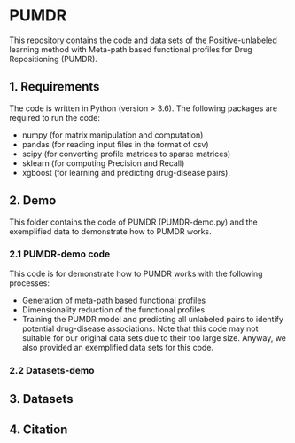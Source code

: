 # PUMDR

This repository contains the code and data sets of the Positive-unlabeled learning method with Meta-path based functional profiles for Drug Repositioning (PUMDR).

## 1. Requirements
The code is written in Python (version > 3.6). The following packages are required to run the code:
- numpy (for matrix manipulation and computation)
- pandas (for reading input files in the format of csv)
- scipy (for converting profile matrices to sparse matrices)
- sklearn (for computing Precision and Recall)
- xgboost (for learning and predicting drug-disease pairs).

## 2. Demo
This folder contains the code of PUMDR (PUMDR-demo.py) and the exemplified data to demonstrate how to PUMDR works.
### 2.1 PUMDR-demo code
This code is for demonstrate how to PUMDR works with the following processes:
- Generation of meta-path based functional profiles 
- Dimensionality reduction of the functional profiles
- Training the PUMDR model and predicting all unlabeled pairs to identify potential drug-disease associations. 
Note that this code may not suitable for our original data sets due to their too large size. Anyway, we also provided an exemplified data sets for this code.

### 2.2 Datasets-demo

## 3. Datasets

## 4. Citation
